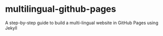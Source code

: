 # multilingual-github-pages
A step-by-step guide to build a multi-lingual website in GitHub Pages using Jekyll
